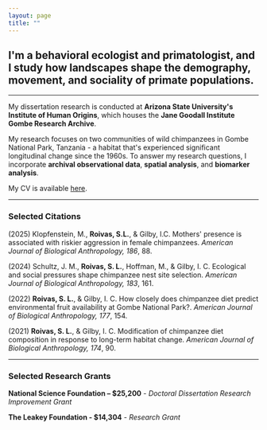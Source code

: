 ```yaml
---
layout: page
title: ""
---
```


## I'm a **behavioral ecologist** and **primatologist**, and I study how **landscapes shape the demography, movement, and sociality of primate populations**.

---
My dissertation research is conducted at **Arizona State University's Institute of Human Origins**, which houses the **Jane Goodall Institute Gombe Research Archive**. 

My  research focuses on two communities of wild chimpanzees in Gombe National Park, Tanzania - a habitat that's experienced significant longitudinal change since the 1960s. To answer my research questions, I incorporate **archival observational data**, **spatial analysis**, and **biomarker analysis**.

My CV is available [here](https://docs.google.com/document/d/1h_WqnBvjqwgTYDTpesCvbAA6FpGEaqVP/edit?usp=sharing&ouid=112979041482582723813&rtpof=true&sd=true).

---

### Selected Citations

(2025) Klopfenstein, M., **Roivas, S.L.**, & Gilby, I.C. Mothers' presence is associated with riskier aggression in female chimpanzees. *American Journal of Biological Anthropology, 186*, 88.

(2024) Schultz, J. M., **Roivas, S. L.**, Hoffman, M., & Gilby, I. C. Ecological and social pressures shape chimpanzee nest site selection. *American Journal of Biological Anthropology, 183*, 161.

(2022) **Roivas, S. L.**, & Gilby, I. C. How closely does chimpanzee diet predict environmental fruit availability at Gombe National Park?. *American Journal of Biological Anthropology, 177*, 154.

(2021) **Roivas, S. L.**, & Gilby, I. C. Modification of chimpanzee diet composition in response to long-term habitat change. *American Journal of Biological Anthropology, 174*, 90.

---

### Selected Research Grants
 
**National Science Foundation – $25,200** - _Doctoral Dissertation Research Improvement Grant_

**The Leakey Foundation - $14,304** - _Research Grant_ 

